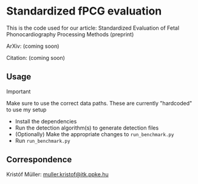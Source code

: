 # Standardized fPCG evaluation
This is the code used for our article: Standardized Evaluation of Fetal Phonocardiography Processing Methods (preprint)

ArXiv: (coming soon)

Citation: (coming soon)

## Usage

> [!IMPORTANT]
> Make sure to use the correct data paths. These are currently "hardcoded" to use my setup

* Install the dependencies
* Run the detection algorithm(s) to generate detection files
* (Optionally) Make the appropriate changes to `run_benchmark.py`
* Run `run_benchmark.py`

## Correspondence
Kristóf Müller: muller.kristof@itk.ppke.hu